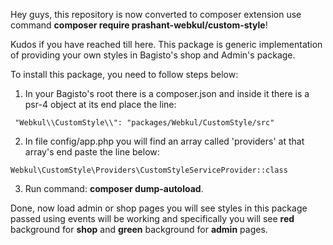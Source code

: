 Hey guys, this repository is now converted to composer extension use command **composer require prashant-webkul/custom-style**!

Kudos if you have reached till here. This package is generic implementation of providing your own styles in Bagisto's shop and Admin's package.

To install this package, you need to follow steps below:

1. In your Bagisto's root there is a composer.json and inside it there is a psr-4 object at its end place the line:
~~~
 "Webkul\\CustomStyle\\": "packages/Webkul/CustomStyle/src"
~~~

2. In file config/app.php you will find an array called 'providers' at that array's end paste the line below:
~~~
Webkul\CustomStyle\Providers\CustomStyleServiceProvider::class
~~~

3. Run command: **composer dump-autoload**.

Done, now load admin or shop pages you will see styles in this package passed using events will be working and specifically you will see **red** background for **shop** and **green** background for **admin** pages.
